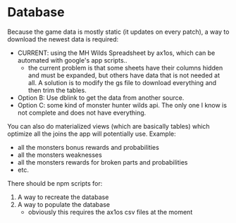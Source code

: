# Database

Because the game data is mostly static (it updates on every patch), a way to download the newest data is required:

- CURRENT: using the MH Wilds Spreadsheet by ax1os, which can be automated with google's app scripts..
  - the current problem is that some sheets have their columns hidden and must be expanded, but others have data that is not needed at all. A solution is to modify the gs file to download everything and then trim the tables.
- Option B: Use dblink to get the data from another source.
- Option C: some kind of monster hunter wilds api. The only one I know is not complete and does not have everything.

You can also do materialized views (which are basically tables) which optimize all the joins the app will potentially use. Example:

- all the monsters bonus rewards and probabilities
- all the monsters weaknesses
- all the monsters rewards for broken parts and probabilities
- etc.

There should be npm scripts for:

1. A way to recreate the database
1. A way to populate the database
   - obviously this requires the ax1os csv files at the moment
